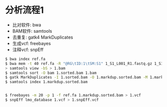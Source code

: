 # 分析流程1

- 比对软件: bwa
- BAM软件: samtools
- 去重复: gatk4 MarkDuplicates
- 生成vcf: freebayes
- 注释vcf: snpEff 

```bash
$ bwa index ref.fa
$ bwa mem -t 40 ref.fa -R "@RG\tID:1\tSM:S1" 1_S1_L001_R1.fastq.gz 1_S1_L001_R2.fastq.gz | \
> samtools view -bS > 1.bam
$ samtools sort -O bam 1.sorted.bam 1.bam
$ gatk MarkDuplicates -I 1.sorted.bam -O 1.markdup.sorted.bam -M 1.markdup.sorted_metrics.txt
$ samtools index 1.markdup.sorted.bam


$ freebayes -m 20 -p 1 -f ref.fa 1.markdup.sorted.bam > 1.vcf
$ snpEff lmo_database 1.vcf > 1.snpEff.vcf


```



